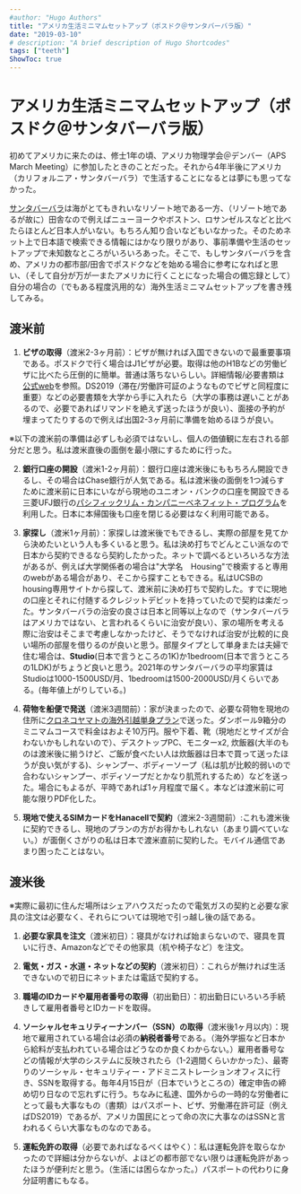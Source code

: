 ```yaml
---
#author: "Hugo Authors"
title: "アメリカ生活ミニマムセットアップ（ポスドク＠サンタバーバラ版）"
date: "2019-03-10"
# description: "A brief description of Hugo Shortcodes"
tags: ["teeth"]
ShowToc: true
---
```


# アメリカ生活ミニマムセットアップ（ポスドク＠サンタバーバラ版）

初めてアメリカに来たのは、修士1年の頃、アメリカ物理学会＠デンバー（APS March Meeting）に参加したときのことだった。それから4年半後にアメリカ（カリフォルニア・サンタバーバラ）で生活することになるとは夢にも思ってなかった。

[サンタバーバラ](https://www.google.com/search?q=santa+barbara&sxsrf=ALeKk01J-f7kht-BS8A85ZILdmGWq5AnZw:1626373272946&source=lnms&tbm=isch&sa=X&ved=2ahUKEwi7vdLJ2OXxAhWeDjQIHalnBWgQ_AUoAXoECAEQAw&biw=1920&bih=880)は海がとてもきれいなリゾート地である一方、（リゾート地であるが故に）田舎なので例えばニューヨークやボストン、ロサンゼルスなどと比べたらほとんど日本人がいない。もちろん知り合いなどもいなかった。そのためネット上で日本語で検索できる情報にはかなり限りがあり、事前準備や生活のセットアップで未知数なところがいろいろあった。そこで、もしサンタバーバラを含め、アメリカの都市部/田舎でポスドクなどを始める場合に参考になればと思い、（そして自分が万が一またアメリカに行くことになった場合の備忘録として）自分の場合の（でもある程度汎用的な）海外生活ミニマムセットアップを書き残してみる。

## 渡米前

1. **ビザの取得**（渡米2-3ヶ月前）：ビザが無ければ入国できないので最重要事項である。ポスドクで行く場合はJ1ビザが必要。取得は他のH1Bなどの労働ビザに比べたら圧倒的に簡単。普通は落ちないらしい。詳細情報/必要書類は[公式web](https://www.ustraveldocs.com/jp_jp/jp-niv-typej.asp)を参照。DS2019（滞在/労働許可証のようなものでビザと同程度に重要）などの必要書類を大学から手に入れたら（大学の事務は遅いことがあるので、必要であればリマンドを絶えず送ったほうが良い）、面接の予約が埋まってたりするので例えば出国2-3ヶ月前に準備を始めるほうが良い。

※以下の渡米前の準備は必ずしも必須ではないし、個人の価値観に左右される部分だと思う。私は渡米直後の面倒を最小限にするために行った。

2. **銀行口座の開設**（渡米1-2ヶ月前）：銀行口座は渡米後にももちろん開設できるし、その場合はChase銀行が人気である。私は渡米後の面倒を1つ減らすために渡米前に日本にいながら現地のユニオン・バンクの口座を開設できる三菱UFJ銀行の[パシフィックリム・カンパニーベネフィット・プログラム](https://www.bk.mufg.jp/tsukau/kaigai/kouza/prcb/index.html)を利用した。日本に本帰国後も口座を閉じる必要はなく利用可能である。

3. **家探し**（渡米1ヶ月前）：家探しは渡米後でもできるし、実際の部屋を見てから決めたいという人も多くいると思う。私は決め打ちでどんとこい派なので日本から契約できるなら契約したかった。ネットで調べるといろいろな方法があるが、例えば大学関係者の場合は"大学名　Housing"で検索すると専用のwebがある場合があり、そこから探すこともできる。私はUCSBのhousing専用サイトから探して、渡米前に決め打ちで契約した。すでに現地の口座とそれに付随するクレジットデビットを持っていたので契約は楽だった。サンタバーバラの治安の良さは日本と同等以上なので（サンタバーバラはアメリカではない、と言われるくらいに治安が良い）、家の場所を考える際に治安はそこまで考慮しなかったけど、そうでなければ治安が比較的に良い場所の部屋を借りるのが良いと思う。部屋タイプとして単身または夫婦で住む場合は、**Studio**(日本で言うところの1K)か1bedroom(日本で言うところの1LDK)がちょうど良いと思う。2021年のサンタバーバラの平均家賃はStudioは1000-1500USD/月、1bedroomは1500-2000USD/月くらいである。(毎年値上がりしている。)

4. **荷物を船便で発送**（渡米3週間前）：家が決まったので、必要な荷物を現地の住所に[クロネコヤマトの海外引越単身プラン](https://www.y-logi.com/service/kaigai/service/tanshin/index.html)で送った。ダンボール9箱分のミニマムコースで料金はおよそ10万円。服や下着、靴（現地だとサイズが合わないかもしれないので）、デスクトップPC、モニターx2, 炊飯器(大半のものは渡米後に揃うけど、ご飯が食べたい人は炊飯器は日本で買って送ったほうが良い気がする)、シャンプー、ボディーソープ（私は肌が比較的弱いので合わないシャンプー、ボディソープだとかなり肌荒れするため）などを送った。場合にもよるが、平時であれば1ヶ月程度で届く。本などは渡米前に可能な限りPDF化した。

5. **現地で使えるSIMカードをHanacellで契約**（渡米2-3週間前）:これも渡米後に契約できるし、現地のプランの方がお得かもしれない（あまり調べていない。）が面倒くさがりの私は日本で渡米直前に契約した。モバイル通信であまり困ったことはない。

## 渡米後
※実際に最初に住んだ場所はシェアハウスだったので電気ガスの契約と必要な家具の注文は必要なく、それらについては現地で引っ越し後の話である。

1. **必要な家具を注文**（渡米初日）：寝具がなければ始まらないので、寝具を買いに行き、Amazonなどでその他家具（机や椅子など）を注文。
   
2. **電気・ガス・水道・ネットなどの契約**（渡米初日）：これらが無ければ生活できないので初日にネットまたは電話で契約する。
   
3. **職場のIDカードや雇用者番号の取得**（初出勤日）：初出勤日にいろいろ手続きして雇用者番号とIDカードを取得。
   
4. **ソーシャルセキュリティーナンバー（SSN）の取得**（渡米後1ヶ月以内）：現地で雇用されている場合は必須の**納税者番号**である。（海外学振など日本から給料が支払われている場合はどうなのか良くわからない。）雇用者番号などの情報が大学のシステムに反映されたら（1-2週間くらいかかった）、最寄りのソーシャル・セキュリティー・アドミニストレーションオフィスに行き、SSNを取得する。毎年4月15日が（日本でいうところの）確定申告の締め切り日なので忘れずに行う。ちなみに私達、国外からの一時的な労働者にとって最も大事なもの（書類）はパスポート、ビザ、労働滞在許可証（例えばDS2019）であるが、アメリカ国民にとって命の次に大事なのはSSNと言われるくらい大事なものなのである。
   
5. **運転免許の取得**（必要であればなるべくはやく）：私は運転免許を取らなかったので詳細は分からないが、よほどの都市部でない限りは運転免許があったほうが便利だと思う。（生活には困らなかった。）パスポートの代わりに身分証明書にもなる。